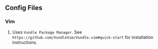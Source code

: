 ## Config Files

### Vim
1. Uses `Vundle Package Manager`. See `https://github.com/VundleVim/Vundle.vim#quick-start` for installation instructions. 
